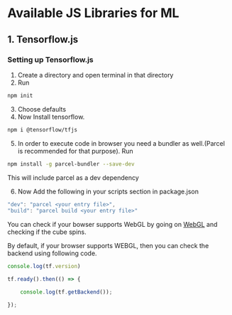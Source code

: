 # Available JS Libraries for ML

## 1. Tensorflow.js

### Setting up Tensorflow.js

1. Create a directory and open terminal in that directory
2. Run 
```bash
npm init
```
3. Choose defaults
4. Now Install tensorflow.

```bash
npm i @tensorflow/tfjs
```
5. In order to execute code in browser you need a bundler as well.(Parcel is recommended for that purpose). Run

```bash
npm install -g parcel-bundler --save-dev
```
This will include parcel as a dev dependency

6. Now Add the following in your scripts section in package.json

```javascript
"dev": "parcel <your entry file>",
"build": "parcel build <your entry file>"
```

You can check if your bowser supports WebGL by going on [WebGL](https://get.webgl.org/) and checking if the cube spins. 

By default, if your browser supports WEBGL, then you can check the backend using following code.

```javascript
console.log(tf.version)

tf.ready().then(() => {

    console.log(tf.getBackend());

});
```